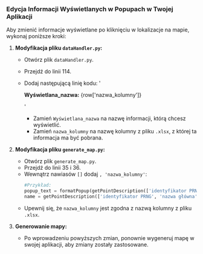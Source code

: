 ### Edycja Informacji Wyświetlanych w Popupach w Twojej Aplikacji

Aby zmienić informacje wyświetlane po kliknięciu w lokalizacje na mapie, wykonaj poniższe kroki:

1. **Modyfikacja pliku `dataHandler.py`:**
   - Otwórz plik `dataHandler.py`.
   - Przejdź do linii 114.
   - Dodaj następującą linię kodu:
     '<p><b>Wyświetlana_nazwa:</b> {row['nazwa_kolumny']}</p>'

     - Zamień `Wyświetlana_nazwa` na nazwę informacji, którą chcesz wyświetlić.
     - Zamień `nazwa_kolumny` na nazwę kolumny z pliku `.xlsx`, z której ta informacja ma być pobrana.

2. **Modyfikacja pliku `generate_map.py`:**
   - Otwórz plik `generate_map.py`.
   - Przejdź do linii 35 i 36.
   - Wewnątrz nawiasów `[]` dodaj `, 'nazwa_kolumny'`:
     ```python
     #Przykład:
     popup_text = formatPopup(getPointDescription(['identyfikator PRNG', 'nazwa główna', 'rodzaj obiektu', 'nazwa_kolumny'], i).sum())
     name = getPointDescription(['identyfikator PRNG', 'nazwa główna', 'rodzaj obiektu', 'nazwa_kolumny'], i).to_string(header=False, index=False)
     ```
   - Upewnij się, że `nazwa_kolumny` jest zgodna z nazwą kolumny z pliku `.xlsx`.

3. **Generowanie mapy:**
   - Po wprowadzeniu powyższych zmian, ponownie wygeneruj mapę w swojej aplikacji, aby zmiany zostały zastosowane.
